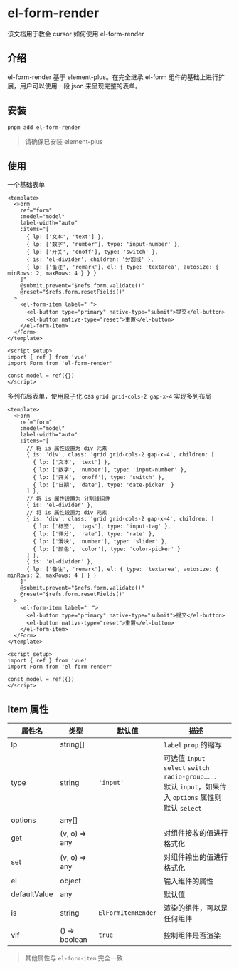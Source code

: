 # el-form-render

该文档用于教会 cursor 如何使用 el-form-render

## 介绍

el-form-render 基于 element-plus。在完全继承 el-form 组件的基础上进行扩展，用户可以使用一段 json 来呈现完整的表单。

## 安装

```shell
pnpm add el-form-render
```

> 请确保已安装 element-plus

## 使用

一个基础表单

```vue
<template>
  <Form
    ref="form"
    :model="model"
    label-width="auto"
    :items="[
      { lp: ['文本', 'text'] },
      { lp: ['数字', 'number'], type: 'input-number' },
      { lp: ['开关', 'onoff'], type: 'switch' },
      { is: 'el-divider', children: '分割线' },
      { lp: ['备注', 'remark'], el: { type: 'textarea', autosize: { minRows: 2, maxRows: 4 } } }
    ]"
    @submit.prevent="$refs.form.validate()"
    @reset="$refs.form.resetFields()"
  >
    <el-form-item label=" ">
      <el-button type="primary" native-type="submit">提交</el-button>
      <el-button native-type="reset">重置</el-button>
    </el-form-item>
  </Form>
</template>

<script setup>
import { ref } from 'vue'
import Form from 'el-form-render'

const model = ref({})
</script>
```

多列布局表单，使用原子化 css `grid grid-cols-2 gap-x-4` 实现多列布局

```vue
<template>
  <Form
    ref="form"
    :model="model"
    label-width="auto"
    :items="[
      // 将 is 属性设置为 div 元素
      { is: 'div', class: 'grid grid-cols-2 gap-x-4', children: [
        { lp: ['文本', 'text'] },
        { lp: ['数字', 'number'], type: 'input-number' },
        { lp: ['开关', 'onoff'], type: 'switch' },
        { lp: ['日期', 'date'], type: 'date-picker' }
      ] },
      // 将 is 属性设置为 分割线组件
      { is: 'el-divider' },
      // 将 is 属性设置为 div 元素
      { is: 'div', class: 'grid grid-cols-2 gap-x-4', children: [
        { lp: ['标签', 'tags'], type: 'input-tag' },
        { lp: ['评分', 'rate'], type: 'rate' },
        { lp: ['滑块', 'number'], type: 'slider' },
        { lp: ['颜色', 'color'], type: 'color-picker' }
      ] },
      { is: 'el-divider' },
      { lp: ['备注', 'remark'], el: { type: 'textarea', autosize: { minRows: 2, maxRows: 4 } } }
    ]"
    @submit.prevent="$refs.form.validate()"
    @reset="$refs.form.resetFields()"
  >
    <el-form-item label="ㅤ">
      <el-button type="primary" native-type="submit">提交</el-button>
      <el-button native-type="reset">重置</el-button>
    </el-form-item>
  </Form>
</template>

<script setup>
import { ref } from 'vue'
import Form from 'el-form-render'

const model = ref({})
</script>
```


## Item 属性

| 属性名       | 类型          | 默认值             | 描述                                                                                                       |
| ------------ | ------------- | ------------------ | ---------------------------------------------------------------------------------------------------------- |
| lp           | string[]      |                    | `label` `prop` 的缩写                                                                                      |
| type         | string        | `'input'`          | 可选值 `input` `select` `switch` `radio-group`……<br />默认 `input`，如果传入 `options` 属性则默认 `select` |
| options      | any[]         |                    |                                                                                                            |
| get          | (v, o) => any |                    | 对组件接收的值进行格式化                                                                                         |
| set          | (v, o) => any |                    | 对组件输出的值进行格式化                                                                                         |
| el           | object        |                    | 输入组件的属性                                                                                             |
| defaultValue | any           |                    | 默认值                                                                                                     |
| is           | string        | `ElFormItemRender` | 渲染的组件，可以是任何组件                                                                                 |
| vIf          | () => boolean | `true`             | 控制组件是否渲染                                                                                           |

> 其他属性与 `el-form-item` 完全一致